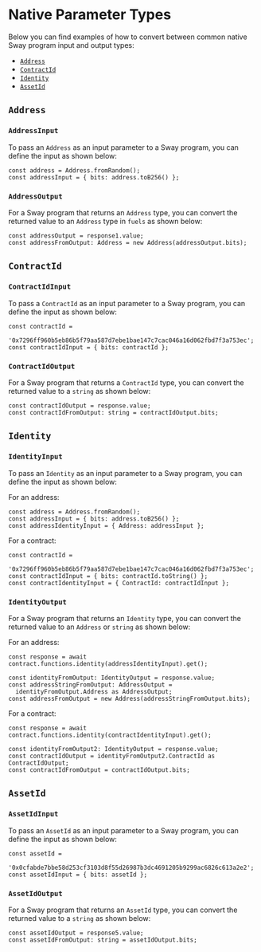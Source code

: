 # Native Parameter Types

Below you can find examples of how to convert between common native Sway program input and output types:

- [`Address`](#address)
- [`ContractId`](#contractid)
- [`Identity`](#identity)
- [`AssetId`](#assetid)

## `Address`

### `AddressInput`

To pass an `Address` as an input parameter to a Sway program, you can define the input as shown below:

```
const address = Address.fromRandom();
const addressInput = { bits: address.toB256() };
```

### `AddressOutput`

For a Sway program that returns an `Address` type, you can convert the returned value to an `Address` type in `fuels` as shown below:

```
const addressOutput = response1.value;
const addressFromOutput: Address = new Address(addressOutput.bits);
```

## `ContractId`

### `ContractIdInput`

To pass a `ContractId` as an input parameter to a Sway program, you can define the input as shown below:

```
const contractId =
  '0x7296ff960b5eb86b5f79aa587d7ebe1bae147c7cac046a16d062fbd7f3a753ec';
const contractIdInput = { bits: contractId };
```

### `ContractIdOutput`

For a Sway program that returns a `ContractId` type, you can convert the returned value to a `string` as shown below:

```
const contractIdOutput = response.value;
const contractIdFromOutput: string = contractIdOutput.bits;
```

## `Identity`

### `IdentityInput`

To pass an `Identity` as an input parameter to a Sway program, you can define the input as shown below:

For an address:

```
const address = Address.fromRandom();
const addressInput = { bits: address.toB256() };
const addressIdentityInput = { Address: addressInput };
```

For a contract:

```
const contractId =
  '0x7296ff960b5eb86b5f79aa587d7ebe1bae147c7cac046a16d062fbd7f3a753ec';
const contractIdInput = { bits: contractId.toString() };
const contractIdentityInput = { ContractId: contractIdInput };
```

### `IdentityOutput`

For a Sway program that returns an `Identity` type, you can convert the returned value to an `Address` or `string` as shown below:

For an address:

```
const response = await contract.functions.identity(addressIdentityInput).get();

const identityFromOutput: IdentityOutput = response.value;
const addressStringFromOutput: AddressOutput =
  identityFromOutput.Address as AddressOutput;
const addressFromOutput = new Address(addressStringFromOutput.bits);
```

For a contract:

```
const response = await contract.functions.identity(contractIdentityInput).get();

const identityFromOutput2: IdentityOutput = response.value;
const contractIdOutput = identityFromOutput2.ContractId as ContractIdOutput;
const contractIdFromOutput = contractIdOutput.bits;
```

## `AssetId`

### `AssetIdInput`

To pass an `AssetId` as an input parameter to a Sway program, you can define the input as shown below:

```
const assetId =
  '0x0cfabde7bbe58d253cf3103d8f55d26987b3dc4691205b9299ac6826c613a2e2';
const assetIdInput = { bits: assetId };
```

### `AssetIdOutput`

For a Sway program that returns an `AssetId` type, you can convert the returned value to a `string` as shown below:

```
const assetIdOutput = response5.value;
const assetIdFromOutput: string = assetIdOutput.bits;
```
